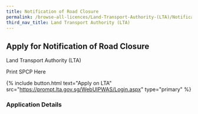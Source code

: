 ```yaml
---
title: Notification of Road Closure
permalink: /browse-all-licences/Land-Transport-Authority-(LTA)/Notification-of-Road-Closure
third_nav_title: Land Transport Authority (LTA)
---
```


## Apply for Notification of Road Closure

Land Transport Authority (LTA)

Print SPCP Here


{% include button.html text="Apply on LTA" src="https://prompt.lta.gov.sg/WebUIPWAS/Login.aspx" type="primary" %}

### Application Details

